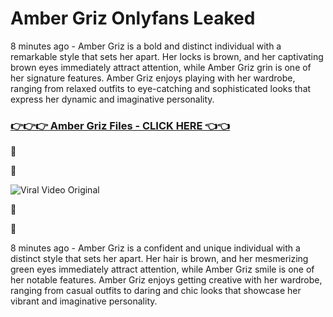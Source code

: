 # Amber Griz Onlyfans Leaked

<p>8 minutes ago - Amber Griz is a bold and distinct individual with a remarkable style that sets her apart. Her locks is brown, and her captivating brown eyes immediately attract attention, while Amber Griz grin is one of her signature features. Amber Griz enjoys playing with her wardrobe, ranging from relaxed outfits to eye-catching and sophisticated looks that express her dynamic and imaginative personality.</p><p>
<h3><a href="https://fansleaks.com-getfree.pro/amber-griz" rel="nofollow">👉👉👉 Amber Griz Files - CLICK HERE 👈👈</a></h3>
<p>🔻</p>
<p>🔻</p> <p>
<a href="https://fansleaks.com-getfree.pro/amber-griz" rel="nofollow"><img src="https://i.imgur.com/0ZbtXZ5.gif" alt="Viral Video Original" style="max-width: 100%; display: inline-block;" data-target="animated-image.originalImage"></a>
<p>🔻</p>
<p>🔻</p> <p>8 minutes ago - Amber Griz is a confident and unique individual with a distinct style that sets her apart. Her hair is brown, and her mesmerizing green eyes immediately attract attention, while Amber Griz smile is one of her notable features. Amber Griz enjoys getting creative with her wardrobe, ranging from casual outfits to daring and chic looks that showcase her vibrant and imaginative personality.</p>